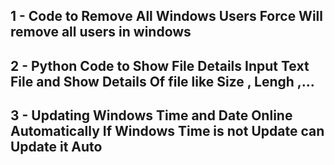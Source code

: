 1 - Code to Remove All Windows Users Force 
Will remove all users in windows 
--------
2 - Python Code to Show File Details
Input Text File and Show Details Of file like Size , Lengh ,...
-------
3 - Updating Windows Time and Date Online Automatically
If Windows Time is not Update can Update it Auto 
-------

